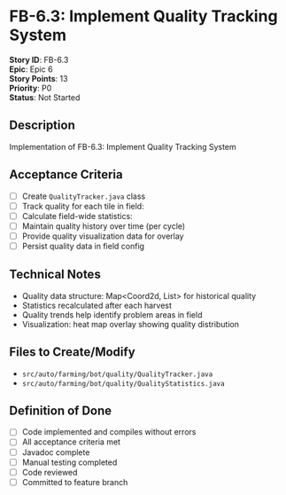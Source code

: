 # FB-6.3: Implement Quality Tracking System

**Story ID**: FB-6.3  
**Epic**: Epic 6  
**Story Points**: 13  
**Priority**: P0  
**Status**: Not Started  

## Description
Implementation of FB-6.3: Implement Quality Tracking System

## Acceptance Criteria
- [ ] Create `QualityTracker.java` class
- [ ] Track quality for each tile in field:
- [ ] Calculate field-wide statistics:
- [ ] Maintain quality history over time (per cycle)
- [ ] Provide quality visualization data for overlay
- [ ] Persist quality data in field config

## Technical Notes
- Quality data structure: Map<Coord2d, List<Integer>> for historical quality
- Statistics recalculated after each harvest
- Quality trends help identify problem areas in field
- Visualization: heat map overlay showing quality distribution

## Files to Create/Modify
- `src/auto/farming/bot/quality/QualityTracker.java`
- `src/auto/farming/bot/quality/QualityStatistics.java`

## Definition of Done
- [ ] Code implemented and compiles without errors
- [ ] All acceptance criteria met
- [ ] Javadoc complete
- [ ] Manual testing completed
- [ ] Code reviewed
- [ ] Committed to feature branch

